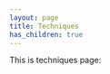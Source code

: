 ```yaml
---
layout: page
title: Techniques
has_children: true
---
```

<!-- this is the notes page -->

This is techniques page:
